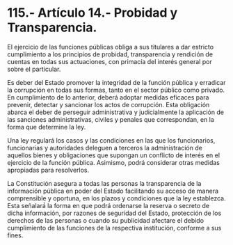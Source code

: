 # 115.- Artículo 14.- Probidad y Transparencia.

El ejercicio de las funciones públicas obliga a sus titulares a dar estricto cumplimiento a los principios de probidad, transparencia y rendición de cuentas en todas sus actuaciones, con primacía del interés general por sobre el particular.&#x20;

Es deber del Estado promover la integridad de la función pública y erradicar la corrupción en todas sus formas, tanto en el sector público como privado. En cumplimiento de lo anterior, deberá adoptar medidas eficaces para prevenir, detectar y sancionar los actos de corrupción. Esta obligación abarca el deber de perseguir administrativa y judicialmente la aplicación de las sanciones administrativas, civiles y penales que correspondan, en la forma que determine la ley.&#x20;

Una ley regulará los casos y las condiciones en las que los funcionarios, funcionarias y autoridades deleguen a terceros la administración de aquellos bienes y obligaciones que supongan un conflicto de interés en el ejercicio de la función pública. Asimismo, podrá considerar otras medidas apropiadas para resolverlos.&#x20;

La Constitución asegura a todas las personas la transparencia de la información pública en poder del Estado facilitando su acceso de manera comprensible y oportuna, en los plazos y condiciones que la ley establezca. Esta señalará́ la forma en que podrá ordenarse la reserva o secreto de dicha información, por razones de seguridad del Estado, protección de los derechos de las personas o cuando su publicidad afectare el debido cumplimiento de las funciones de la respectiva institución, conforme a sus fines.

